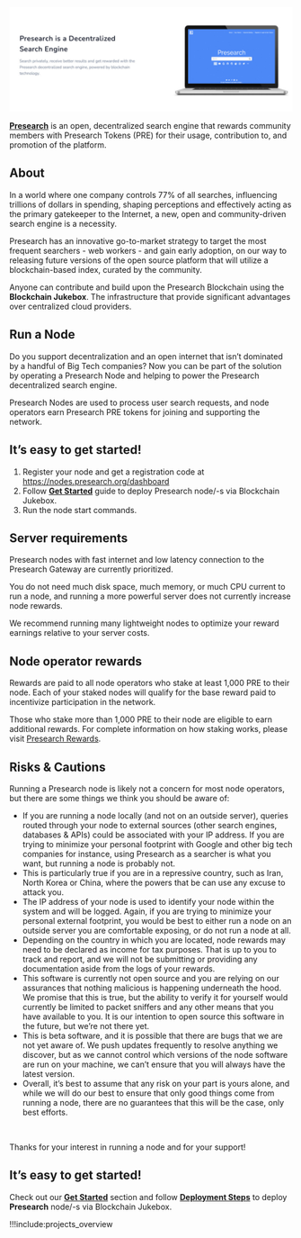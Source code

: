 ![presearch](img/presearch_header.jpg)

[**Presearch**](https://presearch.io) is an open, decentralized search engine that rewards community members with Presearch Tokens (PRE) for their usage, contribution to, and promotion of the platform.

## About

In a world where one company controls 77% of all searches, influencing trillions of dollars in spending, shaping perceptions and effectively acting as the primary gatekeeper to the Internet, a new, open and community-driven search engine is a necessity. 
<br/>

Presearch has an innovative go-to-market strategy to target the most frequent searchers - web workers - and gain early adoption, on our way to releasing future versions of the open source platform that will utilize a blockchain-based index, curated by the community.
<br/>

Anyone can contribute and build upon the Presearch Blockchain using the **Blockchain Jukebox**. The infrastructure that provide significant advantages over centralized cloud providers.

## Run a Node

Do you support decentralization and an open internet that isn’t dominated by a handful of Big Tech companies? Now you can be part of the solution by operating a Presearch Node and helping to power the Presearch decentralized search engine.
<br/>

Presearch Nodes are used to process user search requests, and node operators earn Presearch PRE tokens for joining and supporting the network.

## It’s easy to get started!

1. Register your node and get a registration code at https://nodes.presearch.org/dashboard
2. Follow [**Get Started**](get_started) guide to deploy Presearch node/-s via Blockchain Jukebox.
2. Run the node start commands.


## Server requirements

Presearch nodes with fast internet and low latency connection to the Presearch Gateway are currently prioritized. 
<br/>

You do not need much disk space, much memory, or much CPU current to run a node, and running a more powerful server does not currently increase node rewards. 
<br/>

We recommend running many lightweight nodes to optimize your reward earnings relative to your server costs.

## Node operator rewards

Rewards are paid to all node operators who stake at least 1,000 PRE to their node.
Each of your staked nodes will qualify for the base reward paid to incentivize participation in the network.
<br/>

Those who stake more than 1,000 PRE to their node are eligible to earn additional rewards.
For complete information on how staking works, please visit [Presearch Rewards](https://nodes.presearch.org/rewards).

## Risks & Cautions

Running a Presearch node is likely not a concern for most node operators, but there are some things we think you should be aware of:
- If you are running a node locally (and not on an outside server), queries routed through your node to external sources (other search engines, databases & APIs) could be associated with your IP address. If you are trying to minimize your personal footprint with Google and other big tech companies for instance, using Presearch as a searcher is what you want, but running a node is probably not.
- This is particularly true if you are in a repressive country, such as Iran, North Korea or China, where the powers that be can use any excuse to attack you.
- The IP address of your node is used to identify your node within the system and will be logged. Again, if you are trying to minimize your personal external footprint, you would be best to either run a node on an outside server you are comfortable exposing, or do not run a node at all.
- Depending on the country in which you are located, node rewards may need to be declared as income for tax purposes. That is up to you to track and report, and we will not be submitting or providing any documentation aside from the logs of your rewards.
- This software is currently not open source and you are relying on our assurances that nothing malicious is happening underneath the hood. We promise that this is true, but the ability to verify it for yourself would currently be limited to packet sniffers and any other means that you have available to you. It is our intention to open source this software in the future, but we’re not there yet.
- This is beta software, and it is possible that there are bugs that we are not yet aware of. We push updates frequently to resolve anything we discover, but as we cannot control which versions of the node software are run on your machine, we can’t ensure that you will always have the latest version.
- Overall, it’s best to assume that any risk on your part is yours alone, and while we will do our best to ensure that only good things come from running a node, there are no guarantees that this will be the case, only best efforts.

<br/>

Thanks for your interest in running a node and for your support!

## It’s easy to get started!

Check out our [**Get Started**](get_started) section and follow [**Deployment Steps**](deployment_steps) to deploy **Presearch** node/-s via Blockchain Jukebox.

!!!include:projects_overview